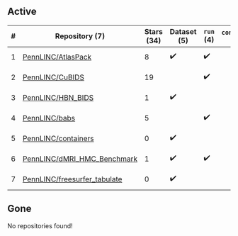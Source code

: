 ## Active
| # | Repository (7) | Stars (34) | Dataset (5) | `run` (4) | `containers-run` | Last Modified |
| --- | --- | --- | --- | --- | --- | --- |
| 1 | [PennLINC/AtlasPack](https://github.com/PennLINC/AtlasPack) | 8 | :heavy_check_mark: | :heavy_check_mark: |  | 2024-02-02 13:44:11+00:00 |
| 2 | [PennLINC/CuBIDS](https://github.com/PennLINC/CuBIDS) | 19 |  | :heavy_check_mark: |  | 2024-08-05 00:29:55+00:00 |
| 3 | [PennLINC/HBN_BIDS](https://github.com/PennLINC/HBN_BIDS) | 1 | :heavy_check_mark: |  |  | 2021-08-24 21:06:26+00:00 |
| 4 | [PennLINC/babs](https://github.com/PennLINC/babs) | 5 |  | :heavy_check_mark: |  | 2024-02-28 16:31:00+00:00 |
| 5 | [PennLINC/containers](https://github.com/PennLINC/containers) | 0 | :heavy_check_mark: |  |  | 2021-08-12 14:54:21+00:00 |
| 6 | [PennLINC/dMRI_HMC_Benchmark](https://github.com/PennLINC/dMRI_HMC_Benchmark) | 1 | :heavy_check_mark: | :heavy_check_mark: |  | 2022-04-28 15:40:36+00:00 |
| 7 | [PennLINC/freesurfer_tabulate](https://github.com/PennLINC/freesurfer_tabulate) | 0 | :heavy_check_mark: |  |  | 2024-01-18 21:31:12+00:00 |

## Gone
No repositories found!
